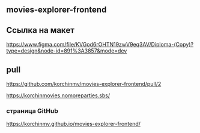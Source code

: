 ## movies-explorer-frontend

## Ссылка на макет

https://www.figma.com/file/KVGod6rOHTN19zwV9eq3AV/Diploma-(Copy)?type=design&node-id=891%3A3857&mode=dev

## pull

https://github.com/korchinmv/movies-explorer-frontend/pull/2

https://korchinmovies.nomoreparties.sbs/

### страница GitHub

https://korchinmv.github.io/movies-explorer-frontend/
